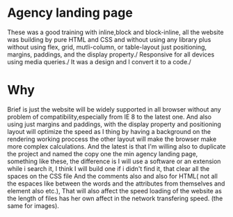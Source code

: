 # Agency landing page
These was a good training with inline,block and block-inline, all the website was building by pure HTML and CSS and without using any library plus without using flex, grid, mutli-column, or table-layout just positioning, margins, paddings, and the display property./
Responsive for all devices using media queries./
It was a design and I convert it to a code./


# Why
Brief is just the website will be widely supported in all browser without any problem of compatibility,especially from IE 8 to the latest one.
And also using just margins and paddings, with the display property and positioning layout will optimize the speed as I thing by having a background on the rendering working proccess the other layout will make the browser make more complex calculations. 
And the latest is that I'm willing also to duplicate the project and named the copy one the min agency landing page, something like these, the difference is I will use a software or an extension while i search it, I think I will build one if i didn't find it, that clear all the spaces on the CSS file And the comments also and also for HTML( not all the espaces like between the words and the attributes from themselves and element also etc.), That will also affect the speed loading of the website as the length of files has her own affect in the network transfering speed. (the same for images).
